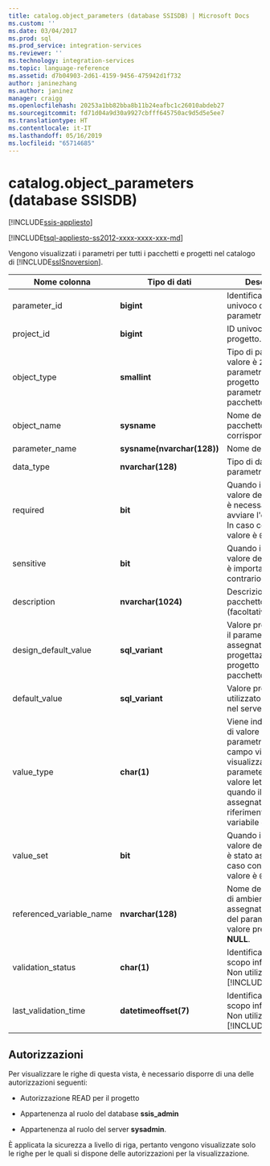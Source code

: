 ```yaml
---
title: catalog.object_parameters (database SSISDB) | Microsoft Docs
ms.custom: ''
ms.date: 03/04/2017
ms.prod: sql
ms.prod_service: integration-services
ms.reviewer: ''
ms.technology: integration-services
ms.topic: language-reference
ms.assetid: d7b04903-2d61-4159-9456-475942d1f732
author: janinezhang
ms.author: janinez
manager: craigg
ms.openlocfilehash: 20253a1bb82bba8b11b24eafbc1c26010abdeb27
ms.sourcegitcommit: fd71d04a9d30a9927cbfff645750ac9d5d5e5ee7
ms.translationtype: HT
ms.contentlocale: it-IT
ms.lasthandoff: 05/16/2019
ms.locfileid: "65714685"
---
```

# <a name="catalogobjectparameters-ssisdb-database"></a>catalog.object_parameters (database SSISDB)

[!INCLUDE[ssis-appliesto](../../includes/ssis-appliesto-ssvrpluslinux-asdb-asdw-xxx.md)]


[!INCLUDE[tsql-appliesto-ss2012-xxxx-xxxx-xxx-md](../../includes/tsql-appliesto-ss2012-xxxx-xxxx-xxx-md.md)]

  Vengono visualizzati i parametri per tutti i pacchetti e progetti nel catalogo di [!INCLUDE[ssISnoversion](../../includes/ssisnoversion-md.md)].  
  
|Nome colonna|Tipo di dati|Descrizione|  
|-----------------|---------------|-----------------|  
|parameter_id|**bigint**|Identificatore (ID) univoco del parametro.|  
|project_id|**bigint**|ID univoco del progetto.|  
|object_type|**smallint**|Tipo di parametro. Il valore è `20` per un parametro del progetto e `30` per un parametro del pacchetto.|  
|object_name|**sysname**|Nome del progetto o pacchetto corrispondente.|  
|parameter_name|**sysname(nvarchar(128))**|Nome del parametro.|  
|data_type|**nvarchar(128)**|Tipo di dati del parametro.|  
|required|**bit**|Quando il valore è `1`, il valore del parametro è necessario per avviare l'esecuzione. In caso contrario, il valore è `0`.|  
|sensitive|**bit**|Quando il valore è `1`, il valore del parametro è importante. In caso contrario, il valore è `0`.|  
|description|**nvarchar(1024)**|Descrizione del pacchetto (facoltativa).|  
|design_default_value|**sql_variant**|Valore predefinito per il parametro assegnato durante la progettazione del progetto o del pacchetto.|  
|default_value|**sql_variant**|Valore predefinito utilizzato attualmente nel server.|  
|value_type|**char(1)**|Viene indicato il tipo di valore del parametro. In questo campo viene visualizzato `V` quando parameter_value è un valore letterale e `R` quando il valore viene assegnato facendo riferimento a una variabile di ambiente.|  
|value_set|**bit**|Quando il valore è `1`, il valore del parametro è stato assegnato. In caso contrario, il valore è `0`.|  
|referenced_variable_name|**nvarchar(128)**|Nome della variabile di ambiente assegnata al valore del parametro. Il valore predefinito è **NULL**.|  
|validation_status|**char(1)**|Identificato solo a scopo informativo. Non utilizzato in [!INCLUDE[ssCurrent](../../includes/sscurrent-md.md)].|  
|last_validation_time|**datetimeoffset(7)**|Identificato solo a scopo informativo. Non utilizzato in [!INCLUDE[ssCurrent](../../includes/sscurrent-md.md)].|  
  
## <a name="permissions"></a>Autorizzazioni  
 Per visualizzare le righe di questa vista, è necessario disporre di una delle autorizzazioni seguenti:  
  
-   Autorizzazione READ per il progetto  
  
-   Appartenenza al ruolo del database **ssis_admin**  
  
-   Appartenenza al ruolo del server **sysadmin**.  
  
 È applicata la sicurezza a livello di riga, pertanto vengono visualizzate solo le righe per le quali si dispone delle autorizzazioni per la visualizzazione.  
  
  
